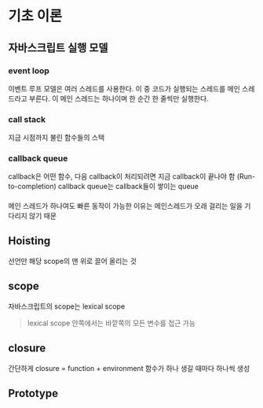 # 기초 이론

## 자바스크립트 실행 모델

### event loop

이벤트 루프 모델은 여러 스레드를 사용한다.
이 중 코드가 실행되는 스레드를 메인 스레드라고 부른다.
이 메인 스레드는 하나이며 한 순간 한 줄씩만 실행한다.

### call stack

지금 시점까지 불린 함수들의 스택

### callback queue

callback은 어떤 함수, 다음 callback이 처리되려면 지금 callback이 끝나야 함 (Run-to-completion)
callback queue는 callback들이 쌓이는 queue

####

메인 스레드가 하나여도 빠른 동작이 가능한 이유는 메인스레드가 오래 걸리는 일을 기다리지 않기 때문

## Hoisting

선언만 해당 scope의 맨 위로 끌어 올리는 것

## scope

자바스크립트의 scope는 lexical scope

> lexical scope
> 안쪽에서는 바깥쪽의 모든 변수를 접근 가능

## closure

간단하게 closure = function + environment
함수가 하나 생길 때마다 하나씩 생성

## Prototype
